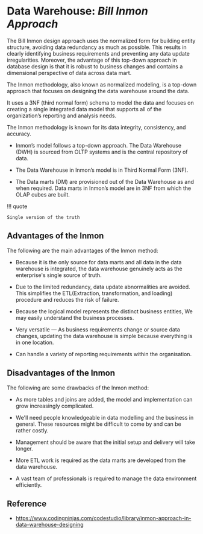 # Data Warehouse: _Bill Inmon Approach_

The Bill Inmon design approach uses the normalized form for building entity structure,
avoiding data redundancy as much as possible. This results in clearly identifying
business requirements and preventing any data update irregularities.
Moreover, the advantage of this top-down approach in database design is that it
is robust to business changes and contains a dimensional perspective of data across data mart.

The Inmon methodology, also known as normalized modeling, is a top-down approach that focuses on designing the data warehouse around the data.

It uses a 3NF (third normal form) schema to model the data and focuses on creating a single integrated data model that supports all of the organization’s reporting and analysis needs.

The Inmon methodology is known for its data integrity, consistency, and accuracy.

* Inmon’s model follows a top-down approach. The Data Warehouse (DWH) is sourced
  from OLTP systems and is the central repository of data.

* The Data Warehouse in Inmon’s model is in Third Normal Form (3NF).

* The Data marts (DM) are provisioned out of the Data Warehouse as and when required.
  Data marts in Inmon’s model are in 3NF from which the OLAP cubes are built.

!!! quote

    Single version of the truth

## Advantages of the Inmon

The following are the main advantages of the Inmon method:

- Because it is the only source for data marts and all data in the data warehouse is integrated, the data warehouse genuinely acts as the enterprise's single source of truth.

- Due to the limited redundancy, data update abnormalities are avoided. This simplifies the ETL(Extraction, transformation, and loading) procedure and reduces the risk of failure.

- Because the logical model represents the distinct business entities, We may easily understand the business processes.

- Very versatile — As business requirements change or source data changes, updating the data warehouse is simple because everything is in one location.

- Can handle a variety of reporting requirements within the organisation.

## Disadvantages of the Inmon

The following are some drawbacks of the Inmon method:

- As more tables and joins are added, the model and implementation can grow increasingly complicated.

- We'll need people knowledgeable in data modelling and the business in general. These resources might be difficult to come by and can be rather costly.

- Management should be aware that the initial setup and delivery will take longer.

- More ETL work is required as the data marts are developed from the data warehouse.

- A vast team of professionals is required to manage the data environment efficiently.

## Reference

- https://www.codingninjas.com/codestudio/library/inmon-approach-in-data-warehouse-designing
